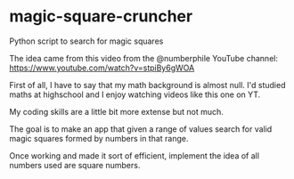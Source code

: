 # magic-square-cruncher
Python script to search for magic squares

The idea came from this video from the @numberphile YouTube channel:
https://www.youtube.com/watch?v=stpiBy6gWOA

First of all, I have to say that my math background is almost null.
I'd studied maths at highschool and I enjoy watching videos like this one on YT.

My coding skills are a little bit more extense but not much.

The goal is to make an app that given a range of values search for valid magic
squares formed by numbers in that range.

Once working and made it sort of efficient, implement the idea of all numbers 
used are square numbers.